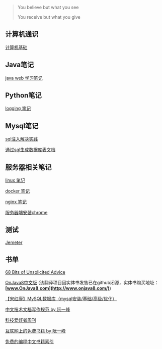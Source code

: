 > You believe but what you see
>
> You receive but what you give

## 计算机通识

[计算机基础](./coding/base.md)



## Java笔记

[java web 学习笔记](./java/java-web.md)



## Python笔记

[logging 笔记](./python/logging.md)



## Mysql笔记

[sql注入解决实践](./sql/sql-inject.md)

[通过sql生成数据库表文档](./sql/skills.md)



## 服务器相关笔记

[linux 笔记](./server/linux.md)

[docker 笔记](./server/docker.md)

[nginx 笔记](./server/nginx.md)

[服务器端安装chrome](./server/chrome.md)



## 测试

[Jemeter](./tests/jmeter)



## 书单

[68 Bits of Unsolicited Advice](./translate/68-bits-of-unsolicited-advice)

[OnJava8中文版](./books/onjava8) (该翻译项目因实体书发售已在github闭源，实体书购买地址：**[www.OnJava8.com](http://www.onjava8.com/)**) 

[【宋红康】MySQL数据库（mysql安装/基础/高级/优化）](./books/mysql)

[中文技术文档写作规范 by 阮一峰](https://github.com/ruanyf/document-style-guide)

[科技爱好者周刊](https://github.com/ruanyf/weekly)

[互联网上的免费书籍 by 阮一峰](https://github.com/ruanyf/free-books)

[免费的编程中文书籍索引](https://github.com/justjavac/free-programming-books-zh_CN)

